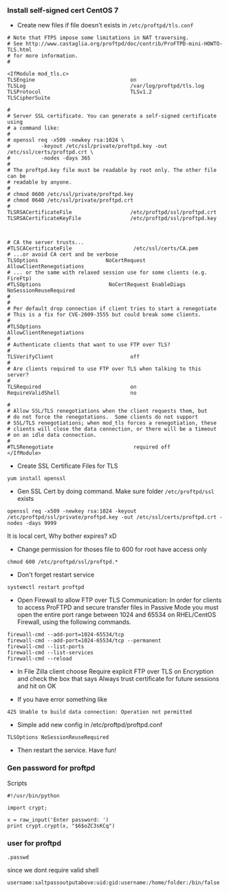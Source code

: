 ### Install self-signed cert CentOS 7

- Create new files if file doesn't exists in `/etc/proftpd/tls.conf`

```
# Note that FTPS impose some limitations in NAT traversing.
# See http://www.castaglia.org/proftpd/doc/contrib/ProFTPD-mini-HOWTO-TLS.html
# for more information.
#

<IfModule mod_tls.c>
TLSEngine                               on
TLSLog                                  /var/log/proftpd/tls.log
TLSProtocol                             TLSv1.2
TLSCipherSuite  

#
# Server SSL certificate. You can generate a self-signed certificate using 
# a command like:
#
# openssl req -x509 -newkey rsa:1024 \
#          -keyout /etc/ssl/private/proftpd.key -out /etc/ssl/certs/proftpd.crt \
#          -nodes -days 365
#
# The proftpd.key file must be readable by root only. The other file can be
# readable by anyone.
#
# chmod 0600 /etc/ssl/private/proftpd.key 
# chmod 0640 /etc/ssl/private/proftpd.crt
# 
TLSRSACertificateFile                   /etc/proftpd/ssl/proftpd.crt
TLSRSACertificateKeyFile                /etc/proftpd/ssl/proftpd.key



# CA the server trusts...
#TLSCACertificateFile                    /etc/ssl/certs/CA.pem
# ...or avoid CA cert and be verbose
TLSOptions                      NoCertRequest AllowClientRenegotiations
# ... or the same with relaxed session use for some clients (e.g. FireFtp)
#TLSOptions                      NoCertRequest EnableDiags NoSessionReuseRequired
#
#
# Per default drop connection if client tries to start a renegotiate
# This is a fix for CVE-2009-3555 but could break some clients.
#
#TLSOptions                                                     AllowClientRenegotiations
#
# Authenticate clients that want to use FTP over TLS?
#
TLSVerifyClient                         off
#
# Are clients required to use FTP over TLS when talking to this server?
#
TLSRequired                             on
RequireValidShell                       no

#
# Allow SSL/TLS renegotiations when the client requests them, but
# do not force the renegotations.  Some clients do not support
# SSL/TLS renegotiations; when mod_tls forces a renegotiation, these
# clients will close the data connection, or there will be a timeout
# on an idle data connection.
#
#TLSRenegotiate                          required off
</IfModule>
```

- Create SSL Certificate Files for TLS

```
yum install openssl
```

- Gen SSL Cert by doing command. Make sure folder `/etc/proftpd/ssl` exists
```
openssl req -x509 -newkey rsa:1024 -keyout /etc/proftpd/ssl/private/proftpd.key -out /etc/ssl/certs/proftpd.crt -nodes -days 9999
```
It is local cert, Why bother expires? xD

- Change permission for thoses file to 600 for root have access only

```
chmod 600 /etc/proftpd/ssl/proftpd.*
```

- Don't forget restart service

```
systemctl restart proftpd
```

- Open Firewall to allow FTP over TLS Communication:
In order for clients to access ProFTPD and secure transfer files in Passive Mode you must open the entire port range between 1024 and 65534 on RHEL/CentOS Firewall, 
using the following commands.

```
firewall-cmd --add-port=1024-65534/tcp  
firewall-cmd --add-port=1024-65534/tcp --permanent
firewall-cmd --list-ports
firewall-cmd --list-services
firewall-cmd --reload
```

- In File Zilla client choose Require explicit FTP over TLS on Encryption and check the box that says Always trust certificate for future sessions and hit on OK

- If you have error something like 
```
425 Unable to build data connection: Operation not permitted
```

- Simple add new config in /etc/proftpd/proftpd.conf
```
TLSOptions NoSessionReuseRequired
```

- Then restart the service. Have fun!


### Gen password for proftpd

Scripts
```
#!/usr/bin/python

import crypt;

x = raw_input('Enter password: ')
print crypt.crypt(x, "$6$oZC3sKCq")
```


### user for proftpd

```
.passwd
```
since we dont require valid shell 
```
username:saltpassoutputabove:uid:gid:username:/home/folder:/bin/false
```
